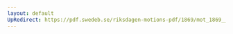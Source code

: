 ```yaml
---
layout: default
UpRedirect: https://pdf.swedeb.se/riksdagen-motions-pdf/1869/mot_1869__ak__00191.pdf
---
```

